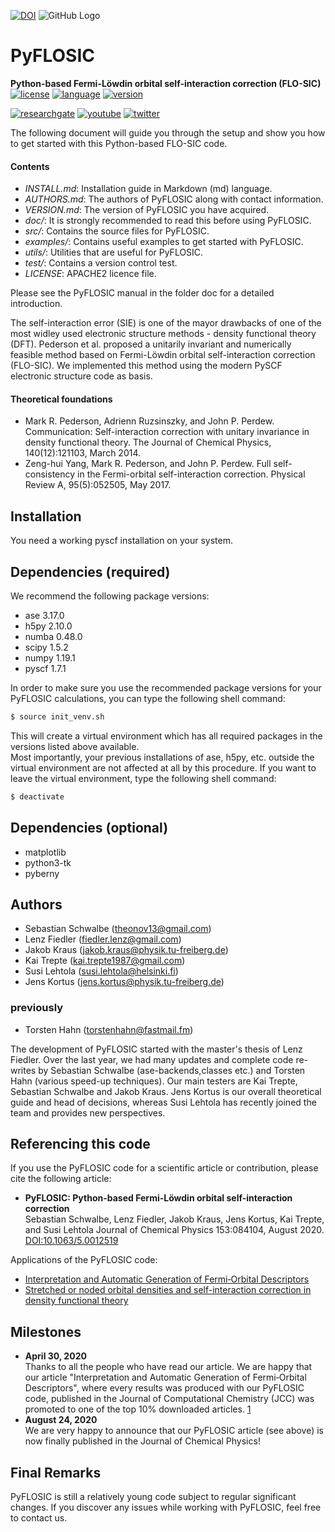 [![DOI](https://zenodo.org/badge/185756742.svg)](https://zenodo.org/badge/latestdoi/185756742)
![GitHub Logo](/images/pyflosic_logo.png)


# PyFLOSIC   
**Python-based Fermi-Löwdin orbital self-interaction correction (FLO-SIC)**   
[![license](https://img.shields.io/badge/license-APACHE2-green)](https://www.apache.org/licenses/LICENSE-2.0)
[![language](https://img.shields.io/badge/language-Python3-blue)](https://www.python.org/)
[![version](https://img.shields.io/badge/version-1.0.1-lightgrey)]()  


[![researchgate](https://img.shields.io/static/v1?label=researchgate&message=OpenSIC&style=social&logo=researchgate)](https://www.researchgate.net/project/Fermi-Loewdin-orbital-self-interaction-correction-developed-in-Freiberg-FLO-SICFG)
[![youtube](https://img.shields.io/static/v1?label=YouTube&message=OpenSIC&logo=youtube&style=social)](https://www.youtube.com/watch?v=-1bxmCwn7Sw)
[![twitter](https://img.shields.io/static/v1?label=twitter&message=OpenSIC&style=social&logo=twitter)](https://twitter.com/OpenSIC_project)

The following document will guide you through the setup and show you how to get started with this Python-based FLO-SIC code.

#### Contents

- *INSTALL.md*: Installation guide in Markdown (md) language. 
- *AUTHORS.md*: The authors of PyFLOSIC along with contact information.
- *VERSION.md*: The version of PyFLOSIC you have acquired.
- *doc/*: It is strongly recommended to read this before using PyFLOSIC.
- *src/*: Contains the source files for PyFLOSIC.
- *examples/*: Contains useful examples to get started with PyFLOSIC. 
- *utils/*: Utilities that are useful for PyFLOSIC.
- *test/*: Contains a version control test.
- *LICENSE*: APACHE2 licence file.

Please see the PyFLOSIC manual in the folder doc for a detailed introduction.

The self-interaction error (SIE) is one of the mayor drawbacks of one of the most widley used electronic structure methods - density functional theory (DFT). Pederson et al. proposed a unitarily invariant and numerically feasible method based on Fermi-Löwdin orbital self-interaction correction (FLO-SIC). We implemented this method using the modern PySCF electronic structure code as basis.   

#### Theoretical foundations  
* Mark R. Pederson, Adrienn Ruzsinszky, and John P. Perdew. Communication: Self-interaction correction with unitary invariance in density functional theory. The Journal of Chemical Physics, 140(12):121103, March 2014.
* Zeng-hui Yang, Mark R. Pederson, and John P. Perdew. Full self-consistency in the Fermi-orbital self-interaction correction. Physical Review A, 95(5):052505, May 2017.  

## Installation 
You need a working pyscf installation on your system. 

## Dependencies (required)
We recommend the following package versions: 

* ase 3.17.0
* h5py 2.10.0
* numba 0.48.0
* scipy 1.5.2
* numpy 1.19.1
* pyscf 1.7.1

In order to make sure you use the recommended package versions for your PyFLOSIC calculations, you can type the following shell command:

```bash
$ source init_venv.sh
```
This will create a virtual environment which has all required packages in the versions listed above available.  
Most importantly, your previous installations of ase, h5py, etc. outside the virtual environment are not affected at all by this procedure.
If you want to leave the virtual environment, type the following shell command:

```bash
$ deactivate
```

## Dependencies (optional)

* matplotlib 
* python3-tk
* pyberny


  

## Authors 

* Sebastian Schwalbe (theonov13@gmail.com) 
* Lenz Fiedler (fiedler.lenz@gmail.com)
* Jakob Kraus (jakob.kraus@physik.tu-freiberg.de) 
* Kai Trepte (kai.trepte1987@gmail.com)
* Susi Lehtola (susi.lehtola@helsinki.fi)
* Jens Kortus (jens.kortus@physik.tu-freiberg.de)

### previously 
* Torsten Hahn (torstenhahn@fastmail.fm)

The development of PyFLOSIC started with the master's thesis of Lenz Fiedler. Over the last year, we had many updates and complete code re-writes by Sebastian Schwalbe (ase-backends,classes etc.) and Torsten Hahn (various speed-up techniques). Our main testers are Kai Trepte, Sebastian Schwalbe and Jakob Kraus. Jens Kortus is our overall theoretical guide and head of decisions, whereas Susi Lehtola has recently joined the team and provides new perspectives.

## Referencing this code
If you use the PyFLOSIC code for a scientific article or contribution, please cite the following article: 

* **PyFLOSIC: Python-based Fermi-Löwdin orbital self-interaction correction**  
  Sebastian Schwalbe, Lenz Fiedler, Jakob Kraus, Jens Kortus, Kai Trepte, and Susi Lehtola
  Journal of Chemical Physics 153:084104, August 2020. [DOI:10.1063/5.0012519](https://doi.org/10.1063/5.0012519)
  
Applications of the PyFLOSIC code:     
* [Interpretation and Automatic Generation of Fermi‐Orbital Descriptors](https://onlinelibrary.wiley.com/doi/full/10.1002/jcc.26062)
* [Stretched or noded orbital densities and self-interaction correction in density functional theory](https://aip.scitation.org/doi/10.1063/1.5087065)
  
## Milestones 
  * **April 30, 2020**   
Thanks to all the people who have read our article. We are happy that our article "Interpretation and Automatic Generation of Fermi‐Orbital Descriptors", where every results was produced with our PyFLOSIC code, published in the Journal of Computational Chemistry (JCC) was promoted to one of the top 10% downloaded articles. [1](https://twitter.com/theonov13) 
  * **August 24, 2020**  
We are very happy to announce that our PyFLOSIC article (see above) is now finally published in the Journal of Chemical Physics! 

## Final Remarks
PyFLOSIC is still a relatively young code subject to regular significant changes.  If you discover any issues while working with PyFLOSIC, feel free to contact us. 
